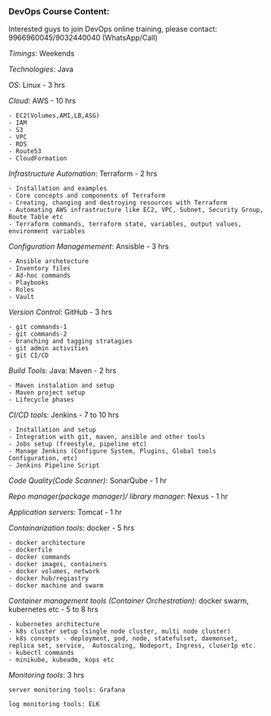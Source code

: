 
### DevOps Course Content:

Interested guys to join DevOps online training, please contact: 9966960045/9032440040 (WhatsApp/Call)

*Timings*: Weekends

*Technologies*: Java

*OS*: Linux - 3 hrs

*Cloud*: AWS - 10 hrs

	- EC2(Volumes,AMI,LB,ASG)
	- IAM
	- S3
	- VPC
	- RDS
	- Route53
	- CloudFormation

*Infrastructure Automation*: Terraform - 2 hrs
	
	- Installation and examples
	- Core concepts and components of Terraform
	- Creating, changing and destroying resources with Terraform
	- Automating AWS infrastructure like EC2, VPC, Subnet, Security Group, Route Table etc
	- Terraform commands, terraform state, variables, output values, environment variables

*Configuration Managemement*: Ansisble - 3 hrs

	- Ansible archetecture
	- Inventory files
	- Ad-hoc commands
	- Playbooks
	- Roles
	- Vault

*Version Control*: GitHub - 3 hrs

	- git commands-1
	- git commands-2
	- branching and tagging stratagies
	- git admin activities
	- git CI/CD

*Build Tools*: Java: Maven - 2 hrs

	- Maven instalation and setup
	- Maven project setup
	- Lifecycle phases

*CI/CD tools*: Jenkins - 7 to 10 hrs

	- Installation and setup
	- Integration with git, maven, ansible and other tools
	- Jobs setup (freestyle, pipeline etc)
	- Manage Jenkins (Configure System, Plugins, Global tools Configuration, etc)
	- Jenkins Pipeline Script

*Code Quality(Code Scanner)*: SonarQube - 1 hr

*Repo manager(package manager)/ library manager*: Nexus - 1 hr

*Application servers*: Tomcat - 1 hr

*Containarization tools*: docker - 5 hrs

	- docker architecture
	- dockerfile
	- docker commands
	- docker images, containers
	- docker volumes, network
	- docker hub/regiastry
	- docker machine and swarm

*Container management tools (Container Orchestration)*: docker swarm, kubernetes etc - 5 to 8 hrs

	- kubernetes architecture
	- k8s cluster setup (single node cluster, multi node cluster)
	- k8s concepts - deployment, pod, node, statefulset, daemonset, replica set, service,  Autoscaling, Nodeport, Ingress, cluserIp etc.
	- kubectl commands
	- minikube, kubeadm, kops etc

*Monitoring tools*: 3 hrs

	server monitoring tools: Grafana 

	log monitoring tools: ELK
